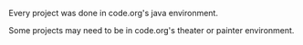 Every project was done in code.org's java environment.

Some projects may need to be in code.org's theater or painter environment.
